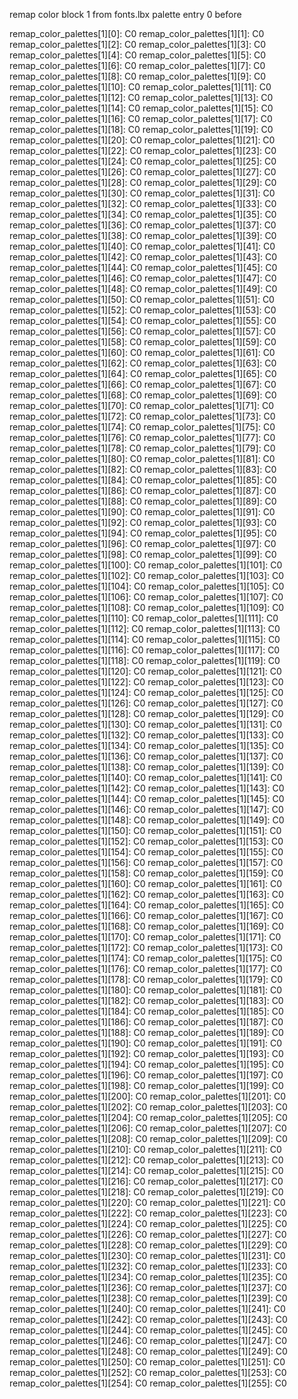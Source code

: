 remap color block 1 from fonts.lbx palette entry 0
before

remap_color_palettes[1][0]: C0
remap_color_palettes[1][1]: C0
remap_color_palettes[1][2]: C0
remap_color_palettes[1][3]: C0
remap_color_palettes[1][4]: C0
remap_color_palettes[1][5]: C0
remap_color_palettes[1][6]: C0
remap_color_palettes[1][7]: C0
remap_color_palettes[1][8]: C0
remap_color_palettes[1][9]: C0
remap_color_palettes[1][10]: C0
remap_color_palettes[1][11]: C0
remap_color_palettes[1][12]: C0
remap_color_palettes[1][13]: C0
remap_color_palettes[1][14]: C0
remap_color_palettes[1][15]: C0
remap_color_palettes[1][16]: C0
remap_color_palettes[1][17]: C0
remap_color_palettes[1][18]: C0
remap_color_palettes[1][19]: C0
remap_color_palettes[1][20]: C0
remap_color_palettes[1][21]: C0
remap_color_palettes[1][22]: C0
remap_color_palettes[1][23]: C0
remap_color_palettes[1][24]: C0
remap_color_palettes[1][25]: C0
remap_color_palettes[1][26]: C0
remap_color_palettes[1][27]: C0
remap_color_palettes[1][28]: C0
remap_color_palettes[1][29]: C0
remap_color_palettes[1][30]: C0
remap_color_palettes[1][31]: C0
remap_color_palettes[1][32]: C0
remap_color_palettes[1][33]: C0
remap_color_palettes[1][34]: C0
remap_color_palettes[1][35]: C0
remap_color_palettes[1][36]: C0
remap_color_palettes[1][37]: C0
remap_color_palettes[1][38]: C0
remap_color_palettes[1][39]: C0
remap_color_palettes[1][40]: C0
remap_color_palettes[1][41]: C0
remap_color_palettes[1][42]: C0
remap_color_palettes[1][43]: C0
remap_color_palettes[1][44]: C0
remap_color_palettes[1][45]: C0
remap_color_palettes[1][46]: C0
remap_color_palettes[1][47]: C0
remap_color_palettes[1][48]: C0
remap_color_palettes[1][49]: C0
remap_color_palettes[1][50]: C0
remap_color_palettes[1][51]: C0
remap_color_palettes[1][52]: C0
remap_color_palettes[1][53]: C0
remap_color_palettes[1][54]: C0
remap_color_palettes[1][55]: C0
remap_color_palettes[1][56]: C0
remap_color_palettes[1][57]: C0
remap_color_palettes[1][58]: C0
remap_color_palettes[1][59]: C0
remap_color_palettes[1][60]: C0
remap_color_palettes[1][61]: C0
remap_color_palettes[1][62]: C0
remap_color_palettes[1][63]: C0
remap_color_palettes[1][64]: C0
remap_color_palettes[1][65]: C0
remap_color_palettes[1][66]: C0
remap_color_palettes[1][67]: C0
remap_color_palettes[1][68]: C0
remap_color_palettes[1][69]: C0
remap_color_palettes[1][70]: C0
remap_color_palettes[1][71]: C0
remap_color_palettes[1][72]: C0
remap_color_palettes[1][73]: C0
remap_color_palettes[1][74]: C0
remap_color_palettes[1][75]: C0
remap_color_palettes[1][76]: C0
remap_color_palettes[1][77]: C0
remap_color_palettes[1][78]: C0
remap_color_palettes[1][79]: C0
remap_color_palettes[1][80]: C0
remap_color_palettes[1][81]: C0
remap_color_palettes[1][82]: C0
remap_color_palettes[1][83]: C0
remap_color_palettes[1][84]: C0
remap_color_palettes[1][85]: C0
remap_color_palettes[1][86]: C0
remap_color_palettes[1][87]: C0
remap_color_palettes[1][88]: C0
remap_color_palettes[1][89]: C0
remap_color_palettes[1][90]: C0
remap_color_palettes[1][91]: C0
remap_color_palettes[1][92]: C0
remap_color_palettes[1][93]: C0
remap_color_palettes[1][94]: C0
remap_color_palettes[1][95]: C0
remap_color_palettes[1][96]: C0
remap_color_palettes[1][97]: C0
remap_color_palettes[1][98]: C0
remap_color_palettes[1][99]: C0
remap_color_palettes[1][100]: C0
remap_color_palettes[1][101]: C0
remap_color_palettes[1][102]: C0
remap_color_palettes[1][103]: C0
remap_color_palettes[1][104]: C0
remap_color_palettes[1][105]: C0
remap_color_palettes[1][106]: C0
remap_color_palettes[1][107]: C0
remap_color_palettes[1][108]: C0
remap_color_palettes[1][109]: C0
remap_color_palettes[1][110]: C0
remap_color_palettes[1][111]: C0
remap_color_palettes[1][112]: C0
remap_color_palettes[1][113]: C0
remap_color_palettes[1][114]: C0
remap_color_palettes[1][115]: C0
remap_color_palettes[1][116]: C0
remap_color_palettes[1][117]: C0
remap_color_palettes[1][118]: C0
remap_color_palettes[1][119]: C0
remap_color_palettes[1][120]: C0
remap_color_palettes[1][121]: C0
remap_color_palettes[1][122]: C0
remap_color_palettes[1][123]: C0
remap_color_palettes[1][124]: C0
remap_color_palettes[1][125]: C0
remap_color_palettes[1][126]: C0
remap_color_palettes[1][127]: C0
remap_color_palettes[1][128]: C0
remap_color_palettes[1][129]: C0
remap_color_palettes[1][130]: C0
remap_color_palettes[1][131]: C0
remap_color_palettes[1][132]: C0
remap_color_palettes[1][133]: C0
remap_color_palettes[1][134]: C0
remap_color_palettes[1][135]: C0
remap_color_palettes[1][136]: C0
remap_color_palettes[1][137]: C0
remap_color_palettes[1][138]: C0
remap_color_palettes[1][139]: C0
remap_color_palettes[1][140]: C0
remap_color_palettes[1][141]: C0
remap_color_palettes[1][142]: C0
remap_color_palettes[1][143]: C0
remap_color_palettes[1][144]: C0
remap_color_palettes[1][145]: C0
remap_color_palettes[1][146]: C0
remap_color_palettes[1][147]: C0
remap_color_palettes[1][148]: C0
remap_color_palettes[1][149]: C0
remap_color_palettes[1][150]: C0
remap_color_palettes[1][151]: C0
remap_color_palettes[1][152]: C0
remap_color_palettes[1][153]: C0
remap_color_palettes[1][154]: C0
remap_color_palettes[1][155]: C0
remap_color_palettes[1][156]: C0
remap_color_palettes[1][157]: C0
remap_color_palettes[1][158]: C0
remap_color_palettes[1][159]: C0
remap_color_palettes[1][160]: C0
remap_color_palettes[1][161]: C0
remap_color_palettes[1][162]: C0
remap_color_palettes[1][163]: C0
remap_color_palettes[1][164]: C0
remap_color_palettes[1][165]: C0
remap_color_palettes[1][166]: C0
remap_color_palettes[1][167]: C0
remap_color_palettes[1][168]: C0
remap_color_palettes[1][169]: C0
remap_color_palettes[1][170]: C0
remap_color_palettes[1][171]: C0
remap_color_palettes[1][172]: C0
remap_color_palettes[1][173]: C0
remap_color_palettes[1][174]: C0
remap_color_palettes[1][175]: C0
remap_color_palettes[1][176]: C0
remap_color_palettes[1][177]: C0
remap_color_palettes[1][178]: C0
remap_color_palettes[1][179]: C0
remap_color_palettes[1][180]: C0
remap_color_palettes[1][181]: C0
remap_color_palettes[1][182]: C0
remap_color_palettes[1][183]: C0
remap_color_palettes[1][184]: C0
remap_color_palettes[1][185]: C0
remap_color_palettes[1][186]: C0
remap_color_palettes[1][187]: C0
remap_color_palettes[1][188]: C0
remap_color_palettes[1][189]: C0
remap_color_palettes[1][190]: C0
remap_color_palettes[1][191]: C0
remap_color_palettes[1][192]: C0
remap_color_palettes[1][193]: C0
remap_color_palettes[1][194]: C0
remap_color_palettes[1][195]: C0
remap_color_palettes[1][196]: C0
remap_color_palettes[1][197]: C0
remap_color_palettes[1][198]: C0
remap_color_palettes[1][199]: C0
remap_color_palettes[1][200]: C0
remap_color_palettes[1][201]: C0
remap_color_palettes[1][202]: C0
remap_color_palettes[1][203]: C0
remap_color_palettes[1][204]: C0
remap_color_palettes[1][205]: C0
remap_color_palettes[1][206]: C0
remap_color_palettes[1][207]: C0
remap_color_palettes[1][208]: C0
remap_color_palettes[1][209]: C0
remap_color_palettes[1][210]: C0
remap_color_palettes[1][211]: C0
remap_color_palettes[1][212]: C0
remap_color_palettes[1][213]: C0
remap_color_palettes[1][214]: C0
remap_color_palettes[1][215]: C0
remap_color_palettes[1][216]: C0
remap_color_palettes[1][217]: C0
remap_color_palettes[1][218]: C0
remap_color_palettes[1][219]: C0
remap_color_palettes[1][220]: C0
remap_color_palettes[1][221]: C0
remap_color_palettes[1][222]: C0
remap_color_palettes[1][223]: C0
remap_color_palettes[1][224]: C0
remap_color_palettes[1][225]: C0
remap_color_palettes[1][226]: C0
remap_color_palettes[1][227]: C0
remap_color_palettes[1][228]: C0
remap_color_palettes[1][229]: C0
remap_color_palettes[1][230]: C0
remap_color_palettes[1][231]: C0
remap_color_palettes[1][232]: C0
remap_color_palettes[1][233]: C0
remap_color_palettes[1][234]: C0
remap_color_palettes[1][235]: C0
remap_color_palettes[1][236]: C0
remap_color_palettes[1][237]: C0
remap_color_palettes[1][238]: C0
remap_color_palettes[1][239]: C0
remap_color_palettes[1][240]: C0
remap_color_palettes[1][241]: C0
remap_color_palettes[1][242]: C0
remap_color_palettes[1][243]: C0
remap_color_palettes[1][244]: C0
remap_color_palettes[1][245]: C0
remap_color_palettes[1][246]: C0
remap_color_palettes[1][247]: C0
remap_color_palettes[1][248]: C0
remap_color_palettes[1][249]: C0
remap_color_palettes[1][250]: C0
remap_color_palettes[1][251]: C0
remap_color_palettes[1][252]: C0
remap_color_palettes[1][253]: C0
remap_color_palettes[1][254]: C0
remap_color_palettes[1][255]: C0

